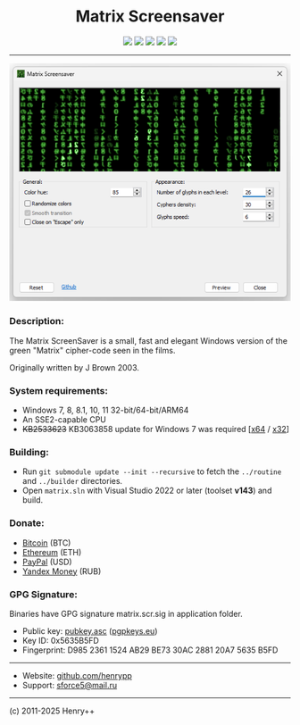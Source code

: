 <h1 align="center">Matrix Screensaver</h1>

<p align="center">
	<a href="https://github.com/henrypp/matrix/releases"><img src="https://img.shields.io/github/v/release/henrypp/matrix?style=flat-square&include_prereleases&label=version" /></a>
	<a href="https://github.com/henrypp/matrix/releases"><img src="https://img.shields.io/github/downloads/henrypp/matrix/total.svg?style=flat-square" /></a>
	<a href="https://github.com/henrypp/matrix/issues"><img src="https://img.shields.io/github/issues-raw/henrypp/matrix.svg?style=flat-square&label=issues" /></a>
	<a href="https://github.com/henrypp/matrix/graphs/contributors"><img src="https://img.shields.io/github/contributors/henrypp/matrix?style=flat-square" /></a>
	<a href="https://github.com/henrypp/matrix/blob/master/LICENSE"><img src="https://img.shields.io/github/license/henrypp/matrix?style=flat-square" /></a>
</p>

-------

<p align="center">
	<img src="/images/matrix.png?im" />
</p>

### Description:
The Matrix ScreenSaver is a small, fast and elegant Windows version of the green "Matrix" cipher-code seen in the films.

Originally written by J Brown 2003.

### System requirements:
- Windows 7, 8, 8.1, 10, 11 32-bit/64-bit/ARM64
- An SSE2-capable CPU
- <s>KB2533623</s> KB3063858 update for Windows 7 was required [[x64](https://www.microsoft.com/en-us/download/details.aspx?id=47442) / [x32](https://www.microsoft.com/en-us/download/details.aspx?id=47409)]

### Building:
- Run `git submodule update --init --recursive` to fetch the `../routine` and `../builder` directories.
- Open `matrix.sln` with Visual Studio 2022 or later (toolset **v143**) and build.

### Donate:
- [Bitcoin](https://www.blockchain.com/btc/address/1LrRTXPsvHcQWCNZotA9RcwjsGcRghG96c) (BTC)
- [Ethereum](https://www.blockchain.com/explorer/addresses/eth/0xe2C84A62eb2a4EF154b19bec0c1c106734B95960) (ETH)
- [PayPal](https://paypal.me/henrypp) (USD)
- [Yandex Money](https://yoomoney.ru/to/4100115776040583) (RUB)

### GPG Signature:
Binaries have GPG signature matrix.scr.sig in application folder.

- Public key: [pubkey.asc](https://raw.githubusercontent.com/henrypp/builder/master/pubkey.asc) ([pgpkeys.eu](https://pgpkeys.eu/pks/lookup?op=index&fingerprint=on&search=0x5635B5FD))
- Key ID: 0x5635B5FD
- Fingerprint: D985 2361 1524 AB29 BE73 30AC 2881 20A7 5635 B5FD
---
- Website: [github.com/henrypp](https://github.com/henrypp)
- Support: sforce5@mail.ru
---
(c) 2011-2025 Henry++
